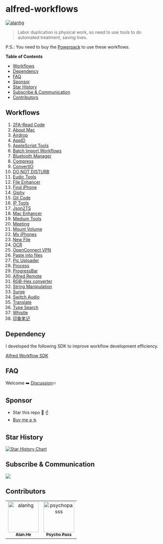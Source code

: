 # alfred-workflows

[![alanhg](https://jaywcjlove.github.io/sb/lang/chinese.svg)](README-zh.md)

> Labor duplication is physical work, so need to use tools to do automated treatment, saving lives.


P.S.: You need to buy the [Powerpack](https://www.alfredapp.com/powerpack/) to use these workflows.

<!-- START doctoc generated TOC please keep comment here to allow auto update -->
<!-- DON'T EDIT THIS SECTION, INSTEAD RE-RUN doctoc TO UPDATE -->
**Table of Contents**

- [Workflows](#workflows)
- [Dependency](#dependency)
- [FAQ](#faq)
- [Sponsor](#sponsor)
- [Star History](#star-history)
- [Subscribe & Communication](#subscribe--communication)
- [Contributors](#contributors)

<!-- END doctoc generated TOC please keep comment here to allow auto update -->
## Workflows

<!--workflow-start-->
1. [2FA-Read Code](https://github.com/alanhg/alfred-workflows/tree/master/2fa-read-code)
2. [About Mac](https://github.com/alanhg/alfred-workflows/tree/master/about-mac)
3. [Airdrop](https://github.com/alanhg/alfred-workflows/tree/master/airdrop)
4. [AppID](https://github.com/alanhg/alfred-workflows/tree/master/appid)
5. [AppleScript Tools](https://github.com/alanhg/alfred-workflows/tree/master/apple-script)
6. [Batch Import Workflows](https://github.com/alanhg/alfred-workflows/tree/master/batch-import-workflows)
7. [Bluetooth Manager](https://github.com/alanhg/alfred-workflows/tree/master/bluetooth-manager)
8. [Compress](https://github.com/alanhg/alfred-workflows/tree/master/compress-gif)
9. [ConvertIO](https://github.com/alanhg/alfred-workflows/tree/master/convertio)
10. [DO NOT DISTURB](https://github.com/alanhg/alfred-workflows/tree/master/do-not-disturb)
11. [Eudic Tools](https://github.com/alanhg/alfred-workflows/tree/master/eudic-tools)
12. [File Enhancer](https://github.com/alanhg/alfred-workflows/tree/master/file-enhancer)
13. [Find iPhone](https://github.com/alanhg/alfred-workflows/tree/master/find-my-iphone)
14. [Giphy](https://github.com/alanhg/alfred-workflows/tree/master/giphy)
15. [Git Code](https://github.com/alanhg/alfred-workflows/tree/master/git-code)
16. [IP Tools](https://github.com/alanhg/alfred-workflows/tree/master/ip-tools)
17. [Json2TS](https://github.com/alanhg/alfred-workflows/tree/master/json2Ts)
18. [Mac Enhancer](https://github.com/alanhg/alfred-workflows/tree/master/mac-enhancer)
19. [Medium Tools](https://github.com/alanhg/alfred-workflows/tree/master/medium-publisher)
20. [Meeting](https://github.com/alanhg/alfred-workflows/tree/master/meeting)
21. [Mount Volume](https://github.com/alanhg/alfred-workflows/tree/master/mount-volume)
22. [My iPhones](https://github.com/alanhg/alfred-workflows/tree/master/my-iphones)
23. [New File](https://github.com/alanhg/alfred-workflows/tree/master/new-file)
24. [OCR](https://github.com/alanhg/alfred-workflows/tree/master/ocr)
25. [OpenConnect VPN](https://github.com/alanhg/alfred-workflows/tree/master/openconnect-vpn)
26. [Paste into files](https://github.com/alanhg/alfred-workflows/tree/master/paste-into-files)
27. [Pic Uploader](https://github.com/alanhg/alfred-workflows/tree/master/pic-uploader)
28. [Process](https://github.com/alanhg/alfred-workflows/tree/master/process)
29. [ProgressBar](https://github.com/alanhg/alfred-workflows/tree/master/progress-bar)
30. [Alfred Remote](https://github.com/alanhg/alfred-workflows/tree/master/remote)
31. [RGB-Hex converter](https://github.com/alanhg/alfred-workflows/tree/master/rgb-hex-converter)
32. [String Manipulation](https://github.com/alanhg/alfred-workflows/tree/master/string-manipulation)
33. [Surge](https://github.com/alanhg/alfred-workflows/tree/master/surge)
34. [Switch Audio](https://github.com/alanhg/alfred-workflows/tree/master/switch-audio)
35. [Translate](https://github.com/alanhg/alfred-workflows/tree/master/translate)
36. [Type Search](https://github.com/alanhg/alfred-workflows/tree/master/type-search)
37. [Whistle](https://github.com/alanhg/alfred-workflows/tree/master/whistle)
38. [印象笔记](https://github.com/alanhg/alfred-workflows/tree/master/印象笔记)<!--workflow-end-->

## Dependency

I developed the following SDK to improve workflow development efficiency.

[Alfred Workflow SDK](https://github.com/alanhg/alfred-utils)

## FAQ

Welcome ➡️ [Discussion](https://github.com/alanhg/alfred-workflows/discussions)🔥

## Sponsor

- Star this repo 🌟 ☝️
- [Buy me a ☕️ ](https://www.paypal.com/paypalme/alanhe421)

## Star History

[![Star History Chart](https://api.star-history.com/svg?repos=alanhg/alfred-workflows&type=Date)](https://star-history.com/#alanhg/alfred-workflows&Date)


## Subscribe & Communication

[![](https://img.shields.io/badge/Medium-12100E?style=for-the-badge&logo=medium&logoColor=white)](https://medium.com/@alanhg)

## Contributors

<!-- readme: collaborators,contributors -start -->
<table>
<tr>
    <td align="center">
        <a href="https://github.com/alanhg">
            <img src="https://avatars.githubusercontent.com/u/9245110?v=4" width="100;" alt="alanhg"/>
            <br />
            <sub><b>Alan.He</b></sub>
        </a>
    </td>
    <td align="center">
        <a href="https://github.com/psychopasss">
            <img src="https://avatars.githubusercontent.com/u/11738089?v=4" width="100;" alt="psychopasss"/>
            <br />
            <sub><b>Psycho Pass</b></sub>
        </a>
    </td></tr>
</table>
<!-- readme: collaborators,contributors -end -->

